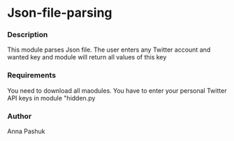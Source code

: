 # Json-file-parsing

### Description
This module parses Json file. The user enters any Twitter account and wanted key and module will return all values of this key

### Requirements
You need to download all maodules.
You have to enter your personal Twitter API keys in module "hidden.py

### Author
Anna Pashuk
